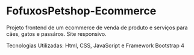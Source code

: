 # FofuxosPetshop-Ecommerce
Projeto frontend de um ecommerce de venda de produto e serviços para cães, gatos e passáros. Site responsivo.

Tecnologias Utilizadas: Html, CSS, JavaScript e Framework Bootstrap 4
